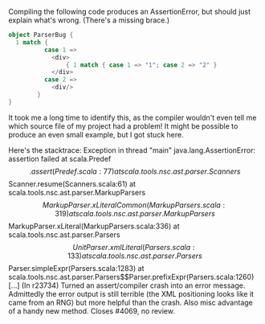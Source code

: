 Compiling the following code produces an AssertionError, but should just explain what's wrong. (There's a missing brace.)

```scala
object ParserBug {
  1 match {
          case 1 =>
            <div>
                { 1 match { case 1 => "1"; case 2 => "2" }
            </div>
          case 2 =>
            <div/>
        }
}
```

It took me a long time to identify this, as the compiler wouldn't even tell me which source file of my project had a problem! It might be possible to produce an even small example, but I got stuck here.

Here's the stacktrace:
Exception in thread "main" java.lang.AssertionError: assertion failed
	at scala.Predef$$.assert(Predef.scala:77)
	at scala.tools.nsc.ast.parser.Scanners$$Scanner.resume(Scanners.scala:61)
	at scala.tools.nsc.ast.parser.MarkupParsers$$MarkupParser.xLiteralCommon(MarkupParsers.scala:319)
	at scala.tools.nsc.ast.parser.MarkupParsers$$MarkupParser.xLiteral(MarkupParsers.scala:336)
	at scala.tools.nsc.ast.parser.Parsers$$UnitParser.xmlLiteral(Parsers.scala:133)
	at scala.tools.nsc.ast.parser.Parsers$$Parser.simpleExpr(Parsers.scala:1283)
	at scala.tools.nsc.ast.parser.Parsers$$Parser.prefixExpr(Parsers.scala:1260)
[...]
(In r23734) Turned an assert/compiler crash into an error message.
Admittedly the error output is still terrible (the XML positioning
looks like it came from an RNG) but more helpful than the crash.
Also misc advantage of a handy new method.  Closes #4069, no review.

